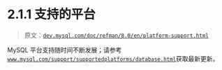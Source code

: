 # 2.1.1 支持的平台

> 原文：[`dev.mysql.com/doc/refman/8.0/en/platform-support.html`](https://dev.mysql.com/doc/refman/8.0/en/platform-support.html)

MySQL 平台支持随时间不断发展；请参考[`www.mysql.com/support/supportedplatforms/database.html`](https://www.mysql.com/support/supportedplatforms/database.html)获取最新更新。
